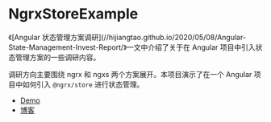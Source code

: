 # NgrxStoreExample

《[Angular 状态管理方案调研](//hijiangtao.github.io/2020/05/08/Angular-State-Management-Invest-Report/》一文中介绍了关于在 Angular 项目中引入状态管理方案的一些调研内容。

调研方向主要围绕 ngrx 和 ngxs 两个方案展开。本项目演示了在一个 Angular 项目中如何引入 `@ngrx/store` 进行状态管理。

-   [Demo](https://hijiangtao.github.io/ngrx-store-example/)
-   [博客](https://hijiangtao.github.io/2020/05/08/Angular-State-Management-Invest-Report/)
